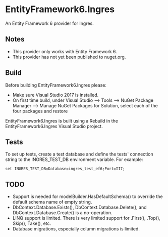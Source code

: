 # EntityFramework6.Ingres

An Entity Framework 6 provider for Ingres.

## Notes

- This provider only works with Entity Framework 6.
- This provider has not yet been published to nuget.org.

## Build

Before building EntityFramework6.Ingres please:

- Make sure Visual Studio 2017 is installed.
- On first time build, under Visual Studio --> Tools --> NuGet Package Manager -->
Manage NuGet Packages for Solution, select each of the four packages and restore

EntityFramework6.Ingres is built using a Rebuild in the EntityFramework6.Ingres Visual Studio project.


## Tests

To set up tests, create a test database and define the tests' connection string to the INGRES_TEST_DB environment variable. For example:

```
set INGRES_TEST_DB=Database=ingres_test_ef6;Port=II7;
```


## TODO

- Support is needed for modelBuilder.HasDefaultSchema() to override the default schema name of empty string.
- DbContext.Database.Exists(), DbContext.Database.Delete(), and DbContext.Database.Create() is a no-operation.
- LINQ support is limited. There is very limited support for .First(), .Top(), Skip(), Take(), etc.
- Database migrations, especially column migrations is limited.
